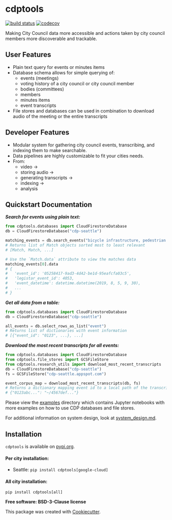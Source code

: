 # cdptools

[![build status](https://travis-ci.com/CouncilDataProject/cdptools.svg?branch=master)](https://travis-ci.com/CouncilDataProject/cdptools)
[![codecov](https://codecov.io/gh/CouncilDataProject/cdptools/branch/master/graph/badge.svg)](https://codecov.io/gh/CouncilDataProject/cdptools)


Making City Council data more accessible and actions taken by city council members more discoverable and trackable.

## User Features
* Plain text query for events or minutes items
* Database schema allows for simple querying of:
    * events (meetings)
    * voting history of a city council or city council member
    * bodies (committees)
    * members
    * minutes items
    * event transcripts
* File stores and databases can be used in combination to download audio of the meeting or the entire transcripts

## Developer Features
* Modular system for gathering city council events, transcribing, and indexing them to make searchable.
* Data pipelines are highly customizable to fit your cities needs.
* From:
    * video ->
    * storing audio ->
    * generating transcripts ->
    * indexing ->
    * analysis


## Quickstart Documentation

***Search for events using plain text:***
```python
from cdptools.databases import CloudFirestoreDatabase
db = CloudFirestoreDatabase("cdp-seattle")

matching_events = db.search_events("bicycle infrastructure, pedestrian mobility, greenways")
# Returns list of Match objects sorted most to least relevant
# [Match, Match, ...]

# Use the `Match.data` attribute to view the matches data
matching_events[0].data
# {
#   'event_id': '05258417-9ad3-4d42-be1d-95eafcfa03c5',
#   'legistar_event_id': 4053,
#   'event_datetime': datetime.datetime(2019, 8, 5, 9, 30),
#   ...
# }
```

***Get all data from a table:***
```python
from cdptools.databases import CloudFirestoreDatabase
db = CloudFirestoreDatabase("cdp-seattle")

all_events = db.select_rows_as_list("event")
# Returns list of dictionaries with event information
# [{"event_id": "0123", ...}, ...]
```

***Download the most recent transcripts for all events:***
```python
from cdptools.databases import CloudFirestoreDatabase
from cdptools.file_stores import GCSFileStore
from cdptools.research_utils import download_most_recent_transcripts
db = CloudFirestoreDatabase("cdp-seattle")
fs = GCSFileStore("cdp-seattle.appspot.com")

event_corpus_map = download_most_recent_transcripts(db, fs)
# Returns a dictionary mapping event id to a local path of the transcript
# {"0123abc...": "~/4567def..."}
```

Please view the [examples](/examples) directory which contains Jupyter notebooks with more examples on how to use CDP
databases and file stores.

For additional information on system design, look at [system_design.md](docs/system_design.md).

## Installation
`cdptools` is available on [pypi.org](https://pypi.org/project/cdptools/).

#### Per city installation:
* Seattle: `pip install cdptools[google-cloud]`

#### All city installation:
`pip install cdptools[all]`

**Free software: BSD-3-Clause license**

This package was created with [Cookiecutter](https://github.com/audreyr/cookiecutter).
